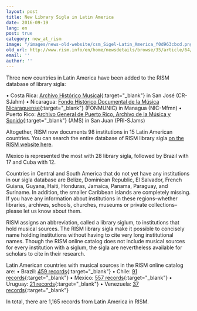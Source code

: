 ```yaml
---
layout: post
title: New Library Sigla in Latin America
date: 2016-09-19
lang: en
post: true
category: new_at_rism
image: "/images/news-old-website/csm_Sigel-Latin_America_f0d963cbcd.png"
old_url: http://www.rism.info/en/home/newsdetails/browse/35/article/64/new-library-sigla-in-latin-america.html
email: ''
author: ''
---
```


Three new countries in Latin America have been added to the RISM database of library sigla:

•  Costa Rica: [Archivo Histórico Musical](http://archivomusical.ucr.ac.cr/){:target="_blank"} in San José (CR-SJahm)
•  Nicaragua: [Fondo Histórico Documental de la Música Nicaraguense](http://ihnca.edu.ni/){:target="_blank"} (FONMUNIC) in Managua (NIC-Mfmn)
• Puerto Rico: [Archivo General de Puerto Rico, Archivo de la Música y Sonido](http://www.icp.gobierno.pr/programas/archivo-general-de-puerto-rico){:target="_blank"} (AMS) in San Juan (PRI-SJams)


Altogether, RISM now documents 98 institutions in 15 Latin American countries. You can search the entire database of RISM library sigla [on the RISM website here](/community/sigla.html).

Mexico is represented the most with 28 library sigla, followed by Brazil with 17 and Cuba with 12.

Countries in Central and South America that do not yet have any institutions in our sigla database are Belize, Dominican Republic, El Salvador, French Guiana, Guyana, Haiti, Honduras, Jamaica, Panama, Paraguay, and Suriname. In addition, the smaller Caribbean islands are completely missing. If you have any information about institutions in these regions–whether libraries, archives, schools, churches, museums or private collections–please let us know about them.

RISM assigns an abbreviation, called a library siglum, to institutions that hold musical sources. The RISM library sigla make it possible to concisely name holding institutions without having to cite very long institutional names. Though the RISM online catalog does not include musical sources for every institution with a siglum, the sigla are nevertheless available for scholars to cite in their research.

Latin American countries with musical sources in the RISM online catalog are:
• Brazil: [459 records](https://opac.rism.info/search?View=rism&siglum=BR-*){:target="_blank"}  
• Chile: [91 records](https://opac.rism.info/search?View=rism&siglum=RCH-*){:target="_blank"}  
• Mexico: [557 records](https://opac.rism.info/search?View=rism&siglum=MEX-*){:target="_blank"}  
• Uruguay: [21 records](https://opac.rism.info/search?View=rism&siglum=ROU-*){:target="_blank"}  
• Venezuela: [37 records](https://opac.rism.info/search?View=rism&siglum=VE-*){:target="_blank"}

In total, there are 1,165 records from Latin America in RISM.
